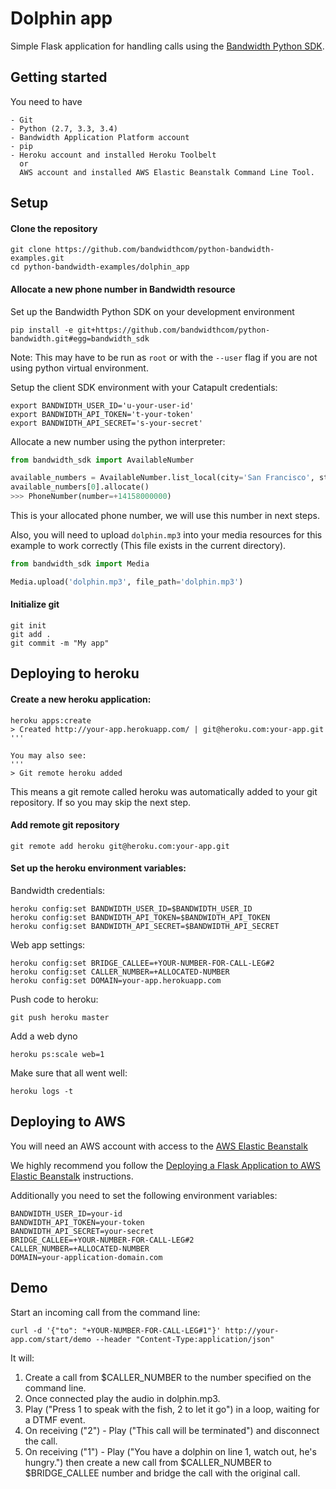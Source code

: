 # Dolphin app

Simple Flask application for handling calls using the [Bandwidth Python SDK](https://github.com/bandwidthcom/python-bandwidth).


## Getting started
You need to have

    - Git
    - Python (2.7, 3.3, 3.4)
    - Bandwidth Application Platform account
    - pip
    - Heroku account and installed Heroku Toolbelt
      or
      AWS account and installed AWS Elastic Beanstalk Command Line Tool.


## Setup

#### Clone the repository

```console
git clone https://github.com/bandwidthcom/python-bandwidth-examples.git
cd python-bandwidth-examples/dolphin_app
```
#### Allocate a new phone number in Bandwidth resource

Set up the Bandwidth Python SDK on your development environment
```console
pip install -e git+https://github.com/bandwidthcom/python-bandwidth.git#egg=bandwidth_sdk
```
Note: This may have to be run as `root` or with the `--user` flag if you are not using python virtual environment.

Setup the client SDK environment with your Catapult credentials:
```console
export BANDWIDTH_USER_ID='u-your-user-id'
export BANDWIDTH_API_TOKEN='t-your-token'
export BANDWIDTH_API_SECRET='s-your-secret'
```
Allocate a new number using the python interpreter:
```python
from bandwidth_sdk import AvailableNumber

available_numbers = AvailableNumber.list_local(city='San Francisco', state='CA')
available_numbers[0].allocate()
>>> PhoneNumber(number=+14158000000)
```
This is your allocated phone number, we will use this number in next steps.

Also, you will need to upload `dolphin.mp3` into your media resources for this example to work correctly (This file exists in the current directory).
```python
from bandwidth_sdk import Media

Media.upload('dolphin.mp3', file_path='dolphin.mp3')
```

#### Initialize git
```console
git init
git add .
git commit -m "My app"
```

##  Deploying to heroku


#### Create a new heroku application:
```console
heroku apps:create
> Created http://your-app.herokuapp.com/ | git@heroku.com:your-app.git
'''

You may also see:
'''
> Git remote heroku added
```
This means a git remote called heroku was automatically added to your git repository.  If so you may skip the next step.

#### Add remote git repository
```console
git remote add heroku git@heroku.com:your-app.git
```

#### Set up the heroku environment variables:

Bandwidth credentials:
```console
heroku config:set BANDWIDTH_USER_ID=$BANDWIDTH_USER_ID
heroku config:set BANDWIDTH_API_TOKEN=$BANDWIDTH_API_TOKEN
heroku config:set BANDWIDTH_API_SECRET=$BANDWIDTH_API_SECRET
```
Web app settings:
```console
heroku config:set BRIDGE_CALLEE=+YOUR-NUMBER-FOR-CALL-LEG#2
heroku config:set CALLER_NUMBER=+ALLOCATED-NUMBER
heroku config:set DOMAIN=your-app.herokuapp.com
```

Push code to heroku:
```console
git push heroku master
```

Add a web dyno
```console
heroku ps:scale web=1
```

Make sure that all went well:
```console
heroku logs -t
```

##  Deploying to AWS

You will need an AWS account with access to the [AWS Elastic Beanstalk](http://aws.amazon.com/elasticbeanstalk)

We highly recommend you follow the [Deploying a Flask Application to AWS Elastic Beanstalk](http://docs.aws.amazon.com/elasticbeanstalk/latest/dg/create_deploy_Python_flask.html) instructions.

Additionally you need to set the following environment variables:

```console
BANDWIDTH_USER_ID=your-id
BANDWIDTH_API_TOKEN=your-token
BANDWIDTH_API_SECRET=your-secret
BRIDGE_CALLEE=+YOUR-NUMBER-FOR-CALL-LEG#2
CALLER_NUMBER=+ALLOCATED-NUMBER
DOMAIN=your-application-domain.com
```

## Demo

Start an incoming call from the command line:
```console
curl -d '{"to": "+YOUR-NUMBER-FOR-CALL-LEG#1"}' http://your-app.com/start/demo --header "Content-Type:application/json"
```

It will:

1. Create a call from $CALLER_NUMBER to the number specified on the command line.
2. Once connected play the audio in dolphin.mp3.
2. Play ("Press 1 to speak with the fish, 2 to let it go") in a loop, waiting for a DTMF event.
3. On receiving ("2") - Play ("This call will be terminated") and disconnect the call.
4. On receiving ("1") - Play ("You have a dolphin on line 1, watch out, he's hungry.") then create a new call from $CALLER_NUMBER to $BRIDGE_CALLEE number and bridge the call with the original call.
